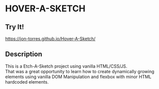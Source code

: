 # HOVER-A-SKETCH

## Try It!

https://jon-torres.github.io/Hover-A-Sketch/

## Description

This is a Etch-A-Sketch project using vanilla HTML/CSS/JS.<br>
That was a great opportunity to learn how to create dynamically growing elements using vanilla DOM Manipulation and flexbox with minor HTML hardcoded elements.
